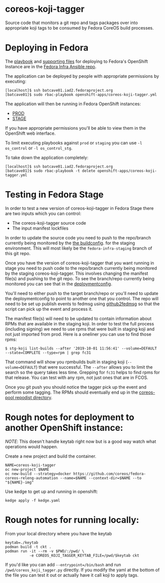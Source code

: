 # coreos-koji-tagger

Source code that monitors a git repo and tags packages over into
appropriate koji tags to be consumed by Fedora CoreOS build processes.

# Deploying in Fedora

The [playbook](https://pagure.io/fedora-infra/ansible/blob/main/f/playbooks/openshift-apps/coreos-koji-tagger.yml)
and [supporting files](https://pagure.io/fedora-infra/ansible/blob/main/f/roles/openshift-apps/coreos-koji-tagger)
for deploying to Fedora's OpenShift Instance are in the
[Fedora Infra Ansible repo](https://pagure.io/fedora-infra/ansible).

The application can be deployed by people with appropriate permissions by
executing:

```
[localhost]$ ssh batcave01.iad2.fedoraproject.org
[batcave01]$ sudo rbac-playbook openshift-apps/coreos-koji-tagger.yml
```

The application will then be running in Fedora OpenShift instances:

- [PROD](https://console-openshift-console.apps.ocp.fedoraproject.org/k8s/cluster/projects/coreos-koji-tagger)
- [STAGE](https://console-openshift-console.apps.ocp.stg.fedoraproject.org/k8s/cluster/projects/coreos-koji-tagger)

If you have appropriate permissions you'll be able to view them in the
OpenShift web interface.

To limit executing playbooks against `prod` or `staging` you can use
`-l os_control` or `-l os_control_stg`.

To take down the application completely:

```
[localhost]$ ssh batcave01.iad2.fedoraproject.org
[batcave01]$ sudo rbac-playbook -t delete openshift-apps/coreos-koji-tagger.yml
```

# Testing in Fedora Stage

In order to test a new version of coreos-koji-tagger in Fedora Stage
there are two inputs which you can control:

- The coreos-koji-tagger source code
- The input manifest lockfiles

In order to update the source code you need to push to the repo/branch
currently being monitored by the
[the buildconfig](https://pagure.io/fedora-infra/ansible/blob/main/f/roles/openshift-apps/coreos-koji-tagger/templates/buildconfig.yml).
for the staging environment. This will most likely be the
`fedora-infra-staging` branch of this git repo.

Once you have the version of coreos-koji-tagger that you want running
in stage you need to push code to the repo/branch currently being monitored
by the staging coreos-koji-tagger. This involves changing the manifest file(s)
and pushing to the git repo. To see the branch/repo currently being
monitored you can see that in the
[deploymentconfig](https://pagure.io/fedora-infra/ansible/blob/main/f/roles/openshift-apps/coreos-koji-tagger/templates/deploymentconfig.yml).

You'll need to either push to the target branch/repo or you'll need to
update the deploymentconfig to point to another one that you control. The
repo will need to be set up publish events to fedmsg using
[github2fedmsg](https://apps.fedoraproject.org/github2fedmsg) so that
the script can pick up the event and process it.

The manifest file(s) will need to be updated to contain information
about RPMs that are available in the staging koji. In order to test
the full process (including signing) we need to use rpms that were
built in staging koji and not just imported from prod. Here is a
oneliner you can use to find those rpms:

```
$ stg-koji list-builds --after '2019-10-01 11:56:41' --volume=DEFAULT --state=COMPLETE --type=rpm | grep fc31
```

That command will show you rpmbuilds built in staging koji (`--volume=DEFAULT`) 
that were successful. The `--after` allows you to limit the search so the query
takes less time. Grepping for `fc31` helps to find rpms for that release.
You can test with any rpm, not just ones that are in FCOS.

Once you git push you should notice the tagger pick up the event
and perform some tagging. The RPMs should eventually end up in the
[coreos-pool repodist directory](https://kojipkgs.stg.fedoraproject.org/repos-dist/coreos-pool).

# Rough notes for deployment to another OpenShift instance:

*NOTE*: This doesn't handle keytab right now but is a good way watch
        what operations would happen.

Create a new project and build the container.

```
NAME=coreos-koji-tagger
oc new-project $NAME
oc new-build --strategy=docker https://github.com/coreos/fedora-coreos-releng-automation --name=$NAME --context-dir=$NAME --to "${NAME}-img"
```

Use kedge to get up and running in openshift:

```
kedge apply -f kedge.yaml
```

# Rough notes for running locally:

From your local directory where you have the keytab

```
keytab=./keytab
podman build -t ckt .
podman run -it --rm -v $PWD/:/pwd/ \
           -e COREOS_KOJI_TAGGER_KEYTAB_FILE=/pwd/$keytab ckt
```

If you'd like you can add `--entrypoint=/bin/bash` and run 
`/pwd/coreos_koji_tagger.py` directly. If you modify the yaml at the bottom
of the file you can test it out or actually have it call koji
to apply tags.
